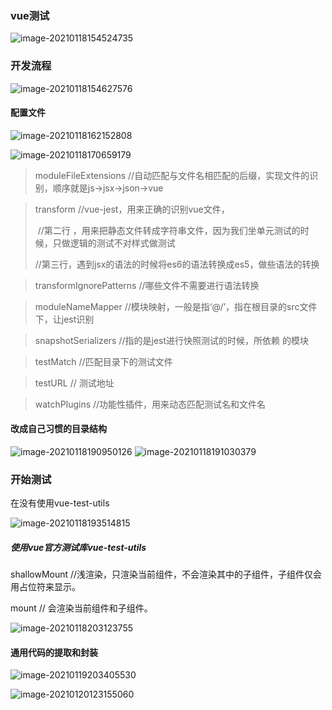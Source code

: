 

### vue测试

![image-20210118154524735](D:\笔记\jest入门\media\image-20210118154524735.png)

### 开发流程

![image-20210118154627576](D:\笔记\jest入门\media\image-20210118154627576.png)

#### 配置文件

![image-20210118162152808](D:\笔记\jest入门\media\image-20210118162152808.png)

![image-20210118170659179](D:\笔记\jest入门\media\image-20210118170659179.png)

> moduleFileExtensions //自动匹配与文件名相匹配的后缀，实现文件的识别，顺序就是js->jsx->json->vue

> transform //vue-jest，用来正确的识别vue文件，
>
> ​                  //第二行  ，用来把静态文件转成字符串文件，因为我们坐单元测试的时候，只做逻辑的测试不对样式做测试
>
> ​                 //第三行，遇到jsx的语法的时候将es6的语法转换成es5，做些语法的转换

> transformIgnorePatterns //哪些文件不需要进行语法转换

>moduleNameMapper //模块映射，一般是指‘@/’，指在根目录的src文件下，让jest识别

> snapshotSerializers //指的是jest进行快照测试的时候，所依赖 的模块

> testMatch //匹配目录下的测试文件

> testURL // 测试地址

>watchPlugins //功能性插件，用来动态匹配测试名和文件名

####  改成自己习惯的目录结构

![image-20210118190950126](D:\笔记\jest入门\media\image-20210118190950126.png) ![image-20210118191030379](D:\笔记\jest入门\media\image-20210118191030379.png)

### 开始测试

在没有使用vue-test-utils

![image-20210118193514815](D:\笔记\jest入门\media\image-20210118193514815.png) 

##### 使用vue官方测试库vue-test-utils

shallowMount //浅渲染，只渲染当前组件，不会渲染其中的子组件，子组件仅会用占位符来显示。

mount // 会渲染当前组件和子组件。

![image-20210118203123755](D:\笔记\jest入门\media\image-20210118203123755.png) 

#### 通用代码的提取和封装

![image-20210119203405530](D:\笔记\jest入门\media\image-20210119203405530.png)

![image-20210120123155060](D:\笔记\jest入门\media\image-20210120123155060.png) 